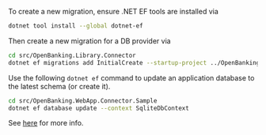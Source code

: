 To create a new migration, ensure .NET EF tools are installed via
```zsh
dotnet tool install --global dotnet-ef
```

Then create a new migration for a DB provider via
```zsh
cd src/OpenBanking.Library.Connector
dotnet ef migrations add InitialCreate --startup-project ../OpenBanking.WebApp.Connector.Sample --context SqliteDbContext --output-dir Migrations/SqliteMigrations
```

Use the following ```dotnet ef``` command to update an application database to the latest schema (or create it).

```zsh
cd src/OpenBanking.WebApp.Connector.Sample
dotnet ef database update --context SqliteDbContext 
```

See [here](https://docs.microsoft.com/en-us/ef/core/managing-schemas/migrations/?tabs=dotnet-core-cli) for more info.